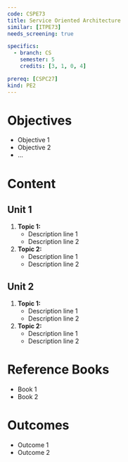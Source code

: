 ```yaml
---
code: CSPE73
title: Service Oriented Architecture
similar: [ITPE73]
needs_screening: true

specifics:
  - branch: CS
    semester: 5
    credits: [3, 1, 0, 4]

prereq: [CSPC27]
kind: PE2
---
```


# Objectives

- Objective 1
- Objective 2
- ...

# Content

## Unit 1

1. **Topic 1:**
   - Description line 1
   - Description line 2
2. **Topic 2:**
   - Description line 1
   - Description line 2

## Unit 2

1. **Topic 1:**
   - Description line 1
   - Description line 2
2. **Topic 2:**
   - Description line 1
   - Description line 2

# Reference Books

- Book 1
- Book 2

# Outcomes

- Outcome 1
- Outcome 2
